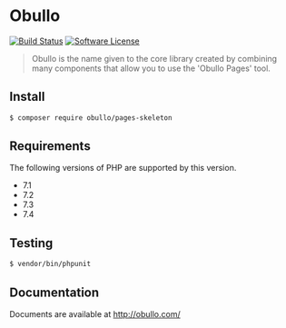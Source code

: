 
# Obullo

[![Build Status](https://travis-ci.com/obullo/Obullo.svg?branch=master)](https://travis-ci.org/obullo/Obullo)
[![Software License](https://img.shields.io/badge/license-MIT-brightgreen.svg)](LICENSE.md)

> Obullo is the name given to the core library created by combining many components that allow you to use the 'Obullo Pages' tool.

## Install

``` bash
$ composer require obullo/pages-skeleton
```

## Requirements

The following versions of PHP are supported by this version.

* 7.1
* 7.2
* 7.3
* 7.4

## Testing

``` bash
$ vendor/bin/phpunit
```

## Documentation

Documents are available at <a href="http://obullo.com/">http://obullo.com/</a>
